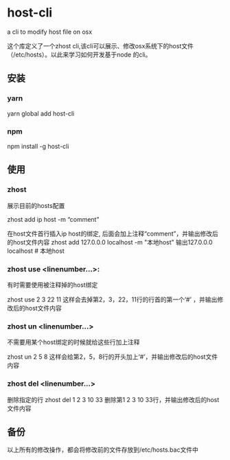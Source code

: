 # host-cli
a cli to modify host file on osx

这个库定义了一个zhost cli,该cli可以展示、修改osx系统下的host文件（/etc/hosts）。以此来学习如何开发基于node 的cli。

## 安装
### yarn
yarn global add host-cli

### npm
npm install -g host-cli

## 使用
### zhost

展示目前的hosts配置

zhost add ip host -m “comment”

在host文件首行插入ip host的绑定, 后面会加上注释“comment”，并输出修改后的host文件内容 
zhost add 127.0.0.0 localhost -m "本地host" 
输出127.0.0.0 localhost # 本地host

### zhost use <linenumber...>:

有时需要使用被注释掉的host绑定

zhost use 2 3 22 11 
这样会去掉第2，3，22，11行的行首的第一个‘#’ ，并输出修改后的host文件内容

### zhost un <linenumber...>

不需要用某个host绑定的时候就给这些行加上注释

zhost un 2 5 8 
这样会给第2，5，8行的开头加上‘#’，并输出修改后的host文件内容

### zhost del <linenumber...>

删除指定的行 
zhost del 1 2 3 10 33 
删除第1 2 3 10 33行，并输出修改后的host文件内容

## 备份

以上所有的修改操作，都会将修改前的文件存放到/etc/hosts.bac文件中
